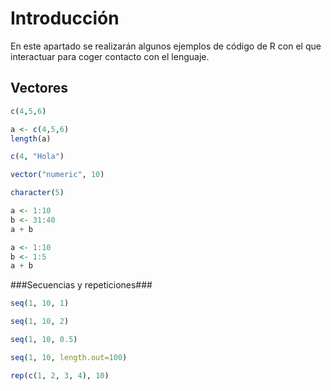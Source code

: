 # Introducción #
En este apartado se realizarán algunos ejemplos de código de R con el que interactuar para coger contacto con el lenguaje.

## Vectores ##

```R
c(4,5,6)
```

```R
a <- c(4,5,6)
length(a)
```

```R
c(4, "Hola")
```

```R
vector("numeric", 10)
```

```R
character(5)
```

```R
a <- 1:10
b <- 31:40
a + b
```

```R
a <- 1:10
b <- 1:5
a + b
```

###Secuencias y repeticiones###

```R
seq(1, 10, 1)
```

```R
seq(1, 10, 2)
```

```R
seq(1, 10, 0.5)
```

```R
seq(1, 10, length.out=100)
```

```R
rep(c(1, 2, 3, 4), 10)
```


